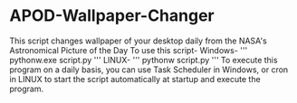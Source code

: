 # APOD-Wallpaper-Changer
This script changes wallpaper of your desktop daily from the NASA's Astronomical Picture of the Day
To use this script-
Windows-
'''
pythonw.exe script.py
'''
LINUX-
'''
pythonw script.py
'''
To execute this program on a daily basis, you can use Task Scheduler in Windows, or cron in LINUX to start the script automatically at startup and execute the program.
